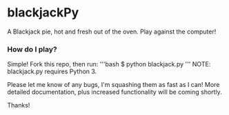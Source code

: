 blackjackPy
===========

A Blackjack pie, hot and fresh out of the oven.  Play against the computer!

### How do I play?
Simple!  Fork this repo, then run:
'''bash
$ python blackjack.py
'''
NOTE: blackjack.py requires Python 3.

Please let me know of any bugs, I'm squashing them as fast as I can!  More detailed documentation, plus increased functionality will be coming shortly.

Thanks!
